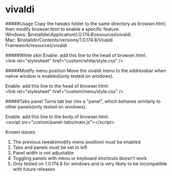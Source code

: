 # vivaldi

#####Usage
Copy the tweaks folder to the same directory as browser.html, then modify browser.html to enable a specific feature.<br>
Windows: $installdie\Application\1.0.174.8\resources\vivaldi<br>
Mac: $installdir/Contents/versions/1.0.174.8/Vivaldi Framework/resources/vivaldi

#####White skin
Enable: add this line to the head of browser.html:<br>
&lt;link rel="stylesheet" href="custom/white/style.css" /&gt;

#####Modify menu position
Move the vivaldi menu to the addressbar when native window is enabled(only tested on windows).

Enable: add this line to the head of browser.html:<br>
&lt;link rel="stylesheet" href="custom/menu/style.css" /&gt;

#####Tabs panel
Turns tab bar into a "panel", which behaves similarly to other panels(only tested on windows).

Enable: add this line to the body of browser.html:<br>
&lt;script src="custom/panel-tabs/main.js"&gt;&lt;/script&gt;

Known issues:

1. The previous tweak(modify menu position) must be enabled
2. Tabs and panels must be set to left
3. Panel width is not adjustable
4. Toggling panels with menu or keyboard shortcuts doesn't work
5. Only tested on 1.0.174.8 for windows and is very likely to be incompatible with future releases
